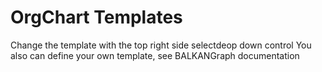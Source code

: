 # OrgChart Templates
Change the template with the top right side selectdeop down control
You also can define your own template, see BALKANGraph documentation


